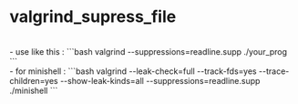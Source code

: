 # valgrind_supress_file
<br>
- use like this : 
```bash
valgrind --suppressions=readline.supp ./your_prog
```
<br>
- for minishell : 
```bash
valgrind --leak-check=full --track-fds=yes --trace-children=yes --show-leak-kinds=all --suppressions=readline.supp ./minishell
```
<br>
